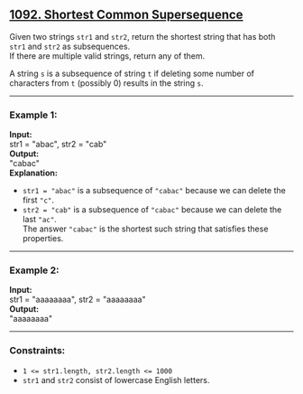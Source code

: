 ## [1092. Shortest Common Supersequence](https://leetcode.com/problems/shortest-common-supersequence/)

Given two strings `str1` and `str2`, return the shortest string that has both `str1` and `str2` as subsequences.  
If there are multiple valid strings, return any of them.

A string `s` is a subsequence of string `t` if deleting some number of characters from `t` (possibly 0) results in the string `s`.

---

### Example 1:
**Input:**  
str1 = "abac", str2 = "cab"  
**Output:**  
"cabac"  
**Explanation:**  
- `str1 = "abac"` is a subsequence of `"cabac"` because we can delete the first `"c"`.  
- `str2 = "cab"` is a subsequence of `"cabac"` because we can delete the last `"ac"`.  
The answer `"cabac"` is the shortest such string that satisfies these properties.

---

### Example 2:
**Input:**  
str1 = "aaaaaaaa", str2 = "aaaaaaaa"  
**Output:**  
"aaaaaaaa"  

---

### Constraints:
- `1 <= str1.length, str2.length <= 1000`
- `str1` and `str2` consist of lowercase English letters.
